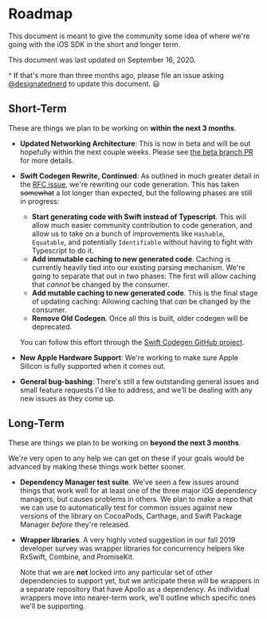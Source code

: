 # Roadmap

This document is meant to give the community some idea of where we're going with the iOS SDK in the short and longer term. 

This document was last updated on September 16, 2020. 

^ If that's more than three months ago, please file an issue asking [@designatednerd](https://github.com/designatednerd) to update this document. 😃


## Short-Term

These are things we plan to be working on **within the next 3 months**.

- **Updated Networking Architecture**: This is now in beta and will be out hopefully within the next couple weeks. Please see [the beta branch PR](https://github.com/apollographql/apollo-ios/pull/1386) for more details.

- **Swift Codegen Rewrite, Continued**: As outlined in much greater detail in the [RFC issue](https://github.com/apollographql/apollo-ios/issues/939), we're rewriting our code generation. This has taken ~~somewhat~~ a lot longer than expected, but the following phases are still in progress:
    
    - **Start generating code with Swift instead of Typescript**. This will allow much easier community contribution to code generation, and allow us to take on a bunch of improvements like `Hashable`, `Equatable`, and potentially `Identifiable` without having to fight with Typescript to do it.
    - **Add immutable caching to new generated code**. Caching is currently heavily tied into our existing parsing mechanism. We're going to separate that out in two phases: The first will allow caching that *cannot* be changed by the consumer.
    - **Add mutable caching to new generated code**. This is the final stage of updating caching: Allowing caching that *can* be changed by the consumer.
    - **Remove Old Codegen**. Once all this is built, older codegen will be deprecated. 

    You can follow this effort through the [Swift Codegen GitHub project](https://github.com/apollographql/apollo-ios/projects/2).
    

- **New Apple Hardware Support**: We're working to make sure Apple Silicon is fully supported when it comes out.

- **General bug-bashing**: There's still a few outstanding general issues and small feature requests I'd like to address, and we'll be dealing with any new issues as they come up.


## Long-Term

These are things we plan to be working on **beyond the next 3 months**. 

We're very open to any help we can get on these if your goals would be advanced by making these things work better sooner.

- **Dependency Manager test suite**. We've seen a few issues around things that work well for at least one of the three major iOS dependency managers, but causes problems in others. We plan to make a repo that we can use to automatically test for common issues against new versions of the library on CocoaPods, Carthage, and Swift Package Manager *before* they're released.

- **Wrapper libraries**. A very highly voted suggestion in our fall 2019 developer survey was wrapper libraries for concurrency helpers like RxSwift, Combine, and PromiseKit. 

    Note that we are **not** locked into any particular set of other dependencies to support yet, but we anticipate these will be wrappers in a separate repository that have Apollo as a dependency. As individual wrappers move into nearer-term work, we'll outline which specific ones we'll be supporting.
